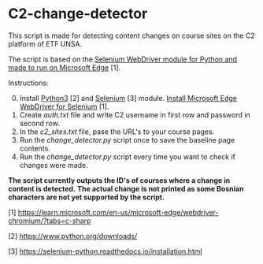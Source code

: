 # C2-change-detector

This script is made for detecting content changes on course sites on the C2 platform of ETF UNSA.

The script is based on the [Selenium WebDriver module for Python and made to run on Microsoft Edge](https://learn.microsoft.com/en-us/microsoft-edge/webdriver-chromium/?tabs=c-sharp) [1].

Instructions:

0) Install [Python3](https://www.python.org/downloads/) [2] and [Selenium](https://selenium-python.readthedocs.io/installation.html) [3] module. [Install Microsoft Edge WebDriver for Selenium](https://learn.microsoft.com/en-us/microsoft-edge/webdriver-chromium/?tabs=c-sharp) [1].
1) Create *auth.txt* file and write C2 username in first row and password in second row.
2) In the *c2_sites.txt* file, pase the URL's to your course pages.
3) Run the *change_detector.py* script once to save the baseline page contents.
4) Run the *change_detector.py* script every time you want to check if changes were made.

**The script currently outputs the ID's of courses where a change in content is detected.**
**The actual change is not printed as some Bosnian characters are not yet supported by the script.**

[1] https://learn.microsoft.com/en-us/microsoft-edge/webdriver-chromium/?tabs=c-sharp

[2] https://www.python.org/downloads/

[3] https://selenium-python.readthedocs.io/installation.html